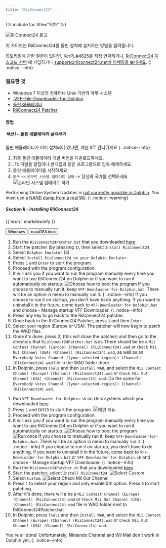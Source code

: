 ```yaml
---
title: "RiiConnect24"
---
```


{% include toc title="목차" %}

![RiiConnect24 로고](/images/WiiRC24Logo.jpg)

이 가이드는 RiiConnect24를 돌핀 설치에 설치하는 방법을 알려줍니다.

튜토리얼에 관한 질문이 있다면, KcrPL#4625를 직접 연락하거나, [RiiConnect24 디스코드 서버](https://discord.gg/rc24) 에 가입하거나 [support@riiconnect24.net에 이메일을 보내세요](mailto:support@riiconnect24.net).
{: .notice--info}

### 필요한 것
* Windows 7 이상의 컴퓨터나 Unix 기반의 아무 시스템
* [.VFF-File-Downloader-for-Dolphin](https://github.com/RiiConnect24/.VFF-File-Downloader-for-Dolphin/releases)
* [돌핀 에뮬레이터](https://dolphin-emu.org/download/)
* [RiiConnect24 Patcher](https://github.com/RiiConnect24/RiiConnect24-Patcher/releases)

#### 방법

##### 섹션 I - 돌핀 에뮬레이터 설치하기

돌핀 에뮬레이터가 이미 설치되어 있다면, 섹션 II로 건너뛰세요
{: .notice--info}

1. 최종 돌핀 에뮬레이터 개발 버전을 다운로드하세요.
2. .7z 파일을 알집이나 반디집과 같은 프로그램으로 압축 해제하세요.
3. 돌핀 에뮬레이터를 시작하세요
4. `도구` -> `온라인 시스템 업데이트 실행` -> 당신의 국가를 선택하세요 ![온라인 시스템 업데이트 하기](/images/Dolphin_RC24/1.jpg)

Performing Online System Updates is [not currently possible in Dolphin](https://forums.dolphin-emu.org/Thread-perform-online-system-update?pid=524828#pid524828). You must use a [NAND dump from a real Wii](bootmii).
{: .notice--warning}

##### Section II - Installing RiiConnect24

<div class="notice--warning">{{ bruh | markdownify }}</div>

<button class="tablinks btn btn--large btn--primary" id="defaultOpen" onclick="openTab(event, 'windows')">Windows</button>
<button class="tablinks btn btn--large btn--info" onclick="openTab(event, 'unix')">macOS/Linux</button>

<div id="windows" class="blanktabcontent" markdown="1">

1. Run the `RiiConnect24Patcher.bat` that you downloaded [here](https://github.com/RiiConnect24/RiiConnect24-Patcher/releases)
2. Start the patcher (by pressing `1`), then select `Install RiiConnect24`.
3. Select `Dolphin Emulator` (3).
4. Select `Install RiiConnect24 on your Dolphin Emulator`.
5. Press `1` and `Enter` to start the program.
6. Proceed with the program configuration.
7. It will ask you if you want to run the program manually every time you want to use RiiConnect24 on Dolphin or if you want to run it automatically on startup. ![Choose how to boot the program](/images/Dolphin_RC24/3.jpg)
If you choose to manually run it, keep `VFF-Downloader-for-Dolphin.bat`. There will be an option in menu to manually run it.
{: .notice--info}
If you choose to run it on startup, you don't have to do anything. If you want to uninstall it in the future, come back to `VFF-Downloader-for-Dolphin.bat` and choose - Manage startup VFF Downloader.
{: .notice--info}
8. Press any key to go back to the RiiConnect24 patcher.
9. Once back in the RiiConnect24 Patcher, press `1` and then `Enter`.
10. Select your region (Europe or USA). The patcher will now begin to patch the WAD files.
11. Once it's done, press 2, (this will close the patcher) and then go to the directory that `RiiConnect24Patcher.bat` is in. There should be be a `Mii Contest Channel (Europe) (Channel) (RiiConnect24).wad` or `Check Mii Out Channel (USA) (Channel) (RiiConnect24).wad`, as well as an `Everybody Votes Channel ([your-selected-region]) (Channel) (RiiConnect24).wad` file in the WAD folder there.
12. In Dolphin, press `Tools` and then `Install WAD`, and select the `Mii Contest Channel (Europe) (Channel) (RiiConnect24).wad` or `Check Mii Out Channel (USA) (Channel) (RiiConnect24).wad`. Do the same for `Everybody Votes Channel ([your-selected-region]) (Channel) (RiiConnect24).wad`.
</div>
<div id="unix" class="blanktabcontent" markdown="1">

1. Run `VFF-Downloader-for-Dolphin.sh` on Unix systems which you downloaded [here](https://github.com/RiiConnect24/.VFF-File-Downloader-for-Dolphin/releases)
2. Press `1` and `ENTER` to start the program. ![메인 메뉴](/images/Dolphin_RC24/2.jpg)
3. Proceed with the program configuration.
4. It will ask you if you want to run the program manually every time you want to use RiiConnect24 on Dolphin or if you want to run it automatically on startup. ![Choose how to boot the program](/images/Dolphin_RC24/3.jpg)
![Run once](/images/Dolphin_RC24/4.jpg)
If you choose to manually run it, keep `VFF-Downloader-for-Dolphin.bat`. There will be an option in menu to manually run it.
{: .notice--info}
If you choose to run it on startup, you don't have to do anything. If you want to uninstall it in the future, come back to `VFF-Downloader-for-Dolphin.bat` or `VFF-Downloader-for-Dolphin.sh` and choose - Manage startup VFF Downloader.
{: .notice--info}
5. Run the `RiiConnect24Patcher.sh` that you downloaded [here](https://github.com/RiiConnect24/RiiConnect24-Patcher/releases)
6. Start the patcher, select `Install RiiConnect24`. ![Select Custom](/images/Dolphin_RC24/5.jpg)
7. Select `Custom`. ![Select Check Mii Out Channel](/images/Dolphin_RC24/6.jpg)
8. Press `1` to select your region and only enable 5th option. Press `6` to start patching.
9. After it's done, there will a be a `Mii Contest Channel (Europe) (Channel) (RiiConnect24).wad` or `Check Mii Out Channel (USA) (Channel) (RiiConnect24).wad` file in WAD folder next to RiiConnect24Patcher.bat
10. In Dolphin, press `Tools` and then `Install WAD`, and select the `Mii Contest Channel (Europe) (Channel) (RiiConnect24).wad` or `Check Mii Out Channel (USA) (Channel) (RiiConnect24).wad`.
</div>

You're all done! Unfortunately, Nintendo Channel and Wii Mail don't work in Dolphin yet.
{: .notice--info}
